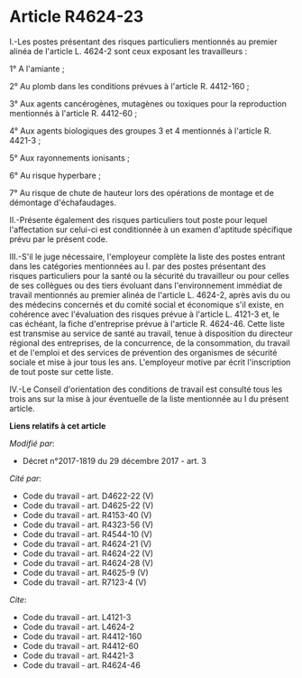 # Article R4624-23

I.-Les postes présentant des risques particuliers mentionnés au premier alinéa de l'article L. 4624-2 sont ceux exposant les
travailleurs : 

1° A l'amiante ; 

2° Au plomb dans les conditions prévues à l'article R. 4412-160 ; 

3° Aux agents cancérogènes, mutagènes ou toxiques pour la reproduction mentionnés à l'article R. 4412-60 ; 

4° Aux agents biologiques des groupes 3 et 4 mentionnés à l'article R. 4421-3 ; 

5° Aux rayonnements ionisants ; 

6° Au risque hyperbare ; 

7° Au risque de chute de hauteur lors des opérations de montage et de démontage d'échafaudages. 

II.-Présente également des risques particuliers tout poste pour lequel l'affectation sur celui-ci est conditionnée à un
examen d'aptitude spécifique prévu par le présent code. 

III.-S'il le juge nécessaire, l'employeur complète la liste des postes entrant dans les catégories mentionnées au I. par des
postes présentant des risques particuliers pour la santé ou la sécurité du travailleur ou pour celles de ses collègues ou des
tiers évoluant dans l'environnement immédiat de travail mentionnés au premier alinéa de l'article L. 4624-2, après avis du ou
des médecins concernés et du                        comité social et économique s'il existe, en cohérence avec l'évaluation
des risques prévue à l'article L. 4121-3 et, le cas échéant, la fiche d'entreprise prévue à l'article R. 4624-46. Cette liste
est transmise au service de santé au travail, tenue à disposition du directeur régional des entreprises, de la concurrence,
de la consommation, du travail et de l'emploi et des services de prévention des organismes de sécurité sociale et mise à jour
tous les ans. L'employeur motive par écrit l'inscription de tout poste sur cette liste. 

IV.-Le Conseil d'orientation des conditions de travail est consulté tous les trois ans sur la mise à jour éventuelle de la
liste mentionnée au I du présent article.

**Liens relatifs à cet article**

_Modifié par_:

  - Décret n°2017-1819 du 29 décembre 2017 - art. 3

_Cité par_:

  - Code du travail - art. D4622-22 (V)
  - Code du travail - art. D4625-22 (V)
  - Code du travail - art. R4153-40 (V)
  - Code du travail - art. R4323-56 (V)
  - Code du travail - art. R4544-10 (V)
  - Code du travail - art. R4624-21 (V)
  - Code du travail - art. R4624-22 (V)
  - Code du travail - art. R4624-28 (V)
  - Code du travail - art. R4625-9 (V)
  - Code du travail - art. R7123-4 (V)

_Cite_:

  - Code du travail - art. L4121-3
  - Code du travail - art. L4624-2
  - Code du travail - art. R4412-160
  - Code du travail - art. R4412-60
  - Code du travail - art. R4421-3
  - Code du travail - art. R4624-46
